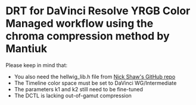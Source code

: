 # DRT for DaVinci Resolve YRGB Color Managed workflow using the chroma compression method by Mantiuk

Please keep in mind that:

* You also need the hellwig_lib.h file from [Nick Shaw's GitHub repo](https://github.com/nick-shaw/aces-ot-vwg-experiments/tree/master/dctl)
* The Timeline color space must be set to DaVinci WG/Intermediate
* The parameters k1 and k2 still need to be fine-tuned
* The DCTL is lacking out-of-gamut compression
